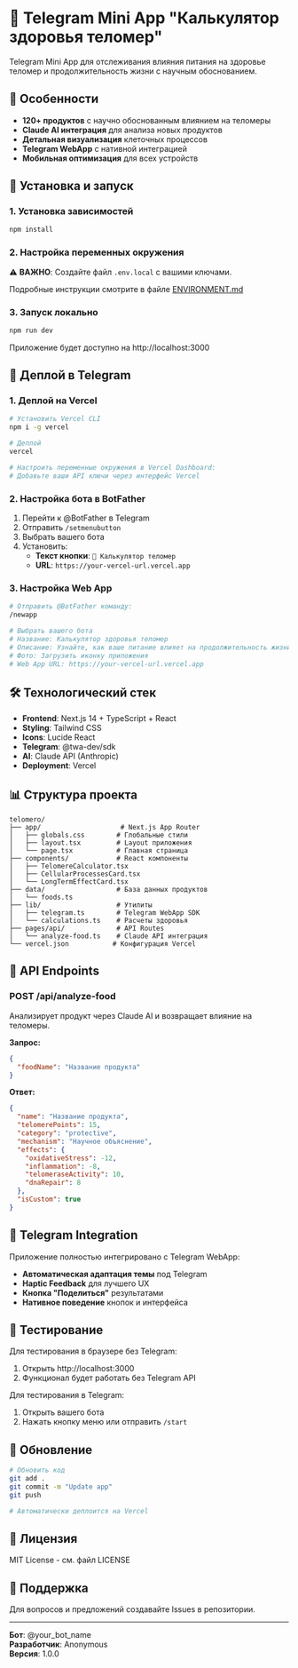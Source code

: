 # 🧬 Telegram Mini App "Калькулятор здоровья теломер"

Telegram Mini App для отслеживания влияния питания на здоровье теломер и продолжительность жизни с научным обоснованием.

## 🎯 Особенности

- **120+ продуктов** с научно обоснованным влиянием на теломеры
- **Claude AI интеграция** для анализа новых продуктов
- **Детальная визуализация** клеточных процессов
- **Telegram WebApp** с нативной интеграцией
- **Мобильная оптимизация** для всех устройств

## 🚀 Установка и запуск

### 1. Установка зависимостей

```bash
npm install
```

### 2. Настройка переменных окружения

⚠️ **ВАЖНО**: Создайте файл `.env.local` с вашими ключами.

Подробные инструкции смотрите в файле [ENVIRONMENT.md](./ENVIRONMENT.md)

### 3. Запуск локально

```bash
npm run dev
```

Приложение будет доступно на http://localhost:3000

## 📱 Деплой в Telegram

### 1. Деплой на Vercel

```bash
# Установить Vercel CLI
npm i -g vercel

# Деплой
vercel

# Настроить переменные окружения в Vercel Dashboard:
# Добавьте ваши API ключи через интерфейс Vercel
```

### 2. Настройка бота в BotFather

1. Перейти к @BotFather в Telegram
2. Отправить `/setmenubutton`
3. Выбрать вашего бота
4. Установить:
   - **Текст кнопки**: `🧬 Калькулятор теломер`
   - **URL**: `https://your-vercel-url.vercel.app`

### 3. Настройка Web App

```bash
# Отправить @BotFather команду:
/newapp

# Выбрать вашего бота
# Название: Калькулятор здоровья теломер
# Описание: Узнайте, как ваше питание влияет на продолжительность жизни
# Фото: Загрузить иконку приложения
# Web App URL: https://your-vercel-url.vercel.app
```

## 🛠 Технологический стек

- **Frontend**: Next.js 14 + TypeScript + React
- **Styling**: Tailwind CSS
- **Icons**: Lucide React
- **Telegram**: @twa-dev/sdk
- **AI**: Claude API (Anthropic)
- **Deployment**: Vercel

## 📊 Структура проекта

```
telomero/
├── app/                    # Next.js App Router
│   ├── globals.css        # Глобальные стили
│   ├── layout.tsx         # Layout приложения
│   └── page.tsx           # Главная страница
├── components/            # React компоненты
│   ├── TelomereCalculator.tsx
│   ├── CellularProcessesCard.tsx
│   └── LongTermEffectCard.tsx
├── data/                  # База данных продуктов
│   └── foods.ts
├── lib/                   # Утилиты
│   ├── telegram.ts        # Telegram WebApp SDK
│   └── calculations.ts    # Расчеты здоровья
├── pages/api/             # API Routes
│   └── analyze-food.ts    # Claude API интеграция
└── vercel.json           # Конфигурация Vercel
```

## 🔧 API Endpoints

### POST /api/analyze-food
Анализирует продукт через Claude AI и возвращает влияние на теломеры.

**Запрос:**
```json
{
  "foodName": "Название продукта"
}
```

**Ответ:**
```json
{
  "name": "Название продукта",
  "telomerePoints": 15,
  "category": "protective",
  "mechanism": "Научное объяснение",
  "effects": {
    "oxidativeStress": -12,
    "inflammation": -8,
    "telomeraseActivity": 10,
    "dnaRepair": 8
  },
  "isCustom": true
}
```

## 📱 Telegram Integration

Приложение полностью интегрировано с Telegram WebApp:

- **Автоматическая адаптация темы** под Telegram
- **Haptic Feedback** для лучшего UX
- **Кнопка "Поделиться"** результатами
- **Нативное поведение** кнопок и интерфейса

## 🧪 Тестирование

Для тестирования в браузере без Telegram:
1. Открыть http://localhost:3000
2. Функционал будет работать без Telegram API

Для тестирования в Telegram:
1. Открыть вашего бота
2. Нажать кнопку меню или отправить `/start`

## 🔄 Обновление

```bash
# Обновить код
git add .
git commit -m "Update app"
git push

# Автоматически деплоится на Vercel
```

## 📝 Лицензия

MIT License - см. файл LICENSE

## 🤝 Поддержка

Для вопросов и предложений создавайте Issues в репозитории.

---

**Бот**: @your_bot_name  
**Разработчик**: Anonymous  
**Версия**: 1.0.0
